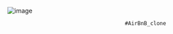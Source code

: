 ![image](https://user-images.githubusercontent.com/101451046/188028140-a7a17665-d451-4f43-a101-c761c04f0d9d.png)

                                         #AirBnB_clone
